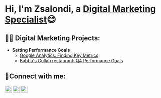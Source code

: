 <h1>Hi, I'm Zsalondi, a <a href="https://www.linkedin.com/in/zsalondip">Digital Marketing Specialist</a>😊</h1>

<h2>👨‍💻 Digital Marketing Projects:</h2>

- <b>Setting Performance Goals</b>
  - [Google Analytics: Finding Key Metrics](https://github.com/Zsalondi/Google-Analytics)
  - [Babba's Gullah restaurant: Q4 Performance Goals](https://github.com/Zsalondi/Babbasq4)
<!-- - <b>Microsoft Azure</b>
  - [Configuring On-premises Active Directory within Azure VMs](https://github.com/ZsaPope/configure-ad)
  - [Network Security Groups (NSGs) and Inspecting Network Protocols](https://github.com/ZsaPope/azure-network-protocols) -->

<h2>🤳Connect with me:</h2>

[<img align="left" alt="Josh | Twitter" width="22px" src="https://cdn.jsdelivr.net/npm/simple-icons@v3/icons/twitter.svg" />][twitter]
[<img align="left" alt="Josh | LinkedIn" width="22px" src="https://cdn.jsdelivr.net/npm/simple-icons@v3/icons/linkedin.svg" />][linkedin]
[<img align="left" alt="Josh | Instagram" width="22px" src="https://cdn.jsdelivr.net/npm/simple-icons@v3/icons/instagram.svg" />][instagram]

[twitter]: https://twitter.com/Zsalondi_Pope
[instagram]: https://www.instagram.com/zsalondi
[linkedin]: https://linkedin.com/in/zsalondip
